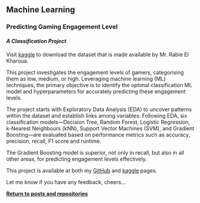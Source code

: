 ## Machine Learning

### Predicting Gaming Engagement Level

#### *A Classification Project*

Visit <a href="https://www.kaggle.com/datasets/rabieelkharoua/predict-online-gaming-behavior-dataset">kaggle</a> to download the dataset that is made available by Mr. Rabie El Kharoua.

This project investigates the engagement levels of gamers, categorising them as low, medium, or high. Leveraging machine learning (ML) techniques, the primary objective is to identify the optimal classification ML model and hyperparameters for accurately predicting these engagement levels.

The project starts with Exploratory Data Analysis (EDA) to uncover patterns within the dataset and establish links among variables. Following EDA, six classification models—Decision Tree, Random Forest, Logistic Regression, k-Nearest Neighbours (kNN), Support Vector Machines (SVM), and Gradient Boosting—are evaluated based on performance metrics such as accuracy, precision, recall, F1 score and runtime.

The Gradient Boosting model is superior, not only in recall, but also in all other areas, for predicting engagement levels effectively.

This project is available at both my <a href="https://github.com/KenYeoKP/GamingEngagementLevels_Classification/tree/main">GitHub</a> and <a href="https://www.kaggle.com/datasets/rabieelkharoua/predict-online-gaming-behavior-dataset">kaggle</a> pages.

Let me know if you have any feedback, cheers...

<a style="font-weight:bold" href="https://KenYeoKP.github.io">Return to posts and repositories</a>
